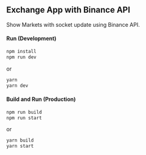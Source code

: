 ## Exchange App with Binance API

Show Markets with socket update using Binance API.

#### Run (Development)
```bash
npm install
npm run dev
``` 
or

```bash
yarn
yarn dev
```

#### Build and Run (Production)
```bash
npm run build
npm run start
``` 
or

```bash
yarn build
yarn start
``` 